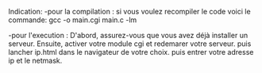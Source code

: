 Indication:
  -pour la compilation :
  si vous voulez recompiler le code voici le commande: gcc -o main.cgi main.c -lm

  -pour l'execution :
    D'abord, assurez-vous que vous avez déjà installer un serveur.
    Ensuite, activer votre module cgi et redemarer votre serveur.
    puis lancher ip.html dans le navigateur de votre choix.
    puis entrer votre adresse ip et le netmask.
